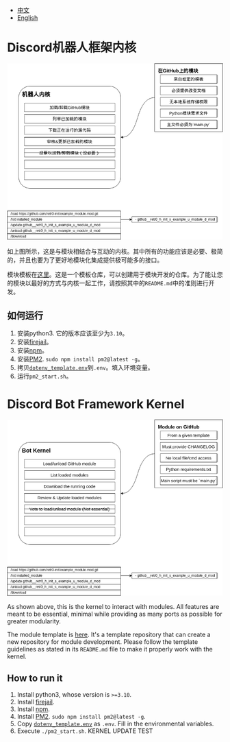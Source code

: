 - [中文](#Discord机器人框架内核)
- [English](#Discord-Bot-Framework-Kernel)

# Discord机器人框架内核
![doc/discord-bot-framework.drawio.png](https://github.com/retr0-init/discord-bot-framework-doc/blob/master/discord-bot-framework.drawio.png)

如上图所示，这是与模块相结合与互动的内核。其中所有的功能应该是必要、极简的，并且也要为了更好地模块化集成提供极可能多的接口。

模块模板在[这里](https://github.com/retr0-init/Discord-Bot-Framework-Module-Template.git)。这是一个模板仓库，可以创建用于模块开发的仓库。为了能让您的模块以最好的方式与内核一起工作，请按照其中的`README.md`中的准则进行开发。

## 如何运行
1. 安装python3. 它的版本应该至少为`3.10`。
2. 安装[firejail](https://github.com/netblue30/firejail)。
3. 安装[npm](https://github.com/nodesource/distributions?tab=readme-ov-file#using-debian-as-root)。
4. 安装[PM2](https://pm2.keymetrics.io/). `sudo npm install pm2@latest -g`。
5. 拷贝[`dotenv_template.env`](dotenv_template.env)到`.env`。填入环境变量。
6. 运行`pm2_start.sh`。

# Discord Bot Framework Kernel
![doc/discord-bot-framework-en.drawio.png](https://github.com/retr0-init/discord-bot-framework-doc/blob/master/discord-bot-framework-en.drawio.png)

As shown above, this is the kernel to interact with modules. All features are meant to be essential, minimal while providing as many ports as possible for greater modularity.

The module template is [here](https://github.com/retr0-init/Discord-Bot-Framework-Module-Template.git). It's a template repository that can create a new repository for module development. Please follow the template guidelines as stated in its `README.md` file to make it properly work with the kernel.

## How to run it
1. Install python3, whose version is `>=3.10`.
2. Install [firejail](https://github.com/netblue30/firejail).
3. Install [npm](https://github.com/nodesource/distributions?tab=readme-ov-file#using-debian-as-root).
4. Install [PM2](https://pm2.keymetrics.io/). `sudo npm install pm2@latest -g`.
5. Copy [`dotenv_template.env`](dotenv_template.env) as `.env`. Fill in the environmental variables.
6. Execute `./pm2_start.sh`.
KERNEL UPDATE TEST

